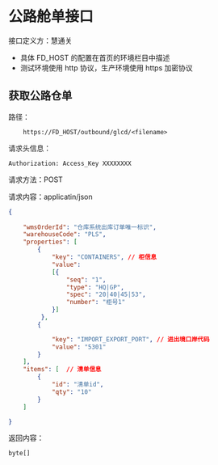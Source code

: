 # 公路舱单接口

接口定义方：慧通关

- 具体 FD_HOST 的配置在首页的环境栏目中描述
- 测试环境使用 http 协议，生产环境使用 https 加密协议

## 获取公路仓单

路径：

```
    https://FD_HOST/outbound/glcd/<filename>
```

请求头信息：

```
Authorization: Access_Key XXXXXXXX
```

请求方法：POST

请求内容：applicatin/json

```json
{
	
    "wmsOrderId": "仓库系统出库订单唯一标识",
    "warehouseCode": "PLS",
    "properties": [
        {
            "key": "CONTAINERS", // 柜信息
            "value": 
            [{
                "seq": "1",
                "type": "HQ|GP",
                "spec": "20|40|45|53",
                "number": "柜号1"
            }]
         },
        {

            "key": "IMPORT_EXPORT_PORT", // 进出境口岸代码
            "value": "5301"
        }
    ],
    "items": [  // 清单信息
        {
            "id": "清单id",
            "qty": "10"
        }
    ]

}
```

返回内容： 

	byte[]